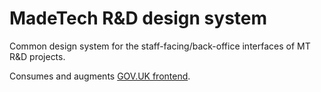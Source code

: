 # MadeTech R&D design system

Common design system for the staff-facing/back-office interfaces of MT R&D projects.

Consumes and augments [GOV.UK frontend](https://frontend.design-system.service.gov.uk/).
